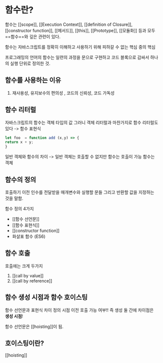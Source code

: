 # 함수란? 
함수는 [[scope]], [[Execution Context]], [[definition of Closure]], [[constructor function]], [[메서드]], [[this]], [[Prototype]], [[모듈화]] 등과 모두 ==함수==와 깊은 관련이 있다.

함수는 자바스크립트를 정확히 이해하고 사용하기 위해 피하갈 수 없는 핵심 중의 핵심

프로그래밍의 언어의 함수는 일련의 과정을 문으로 구현하고 코드 블록으로 감싸서 하나의 실행 단위로 정의한 것. 

## 함수를 사용하는 이유 
1. 재사용성, 유지보수의 편의성 , 코드의 신뢰성, 코드 가독성 

## 함수 리터럴
자바스크립트의 함수는 객체 타입의 값 그러니 객체 리터럴과 마찬가지로 함수 리터럴도 있다 -> 함수 표현식
```js
let foo  = function add (x,y) => {
return x + y;
}
```

일반 객체와 함수의 차이 
-> 일반 객체는 호출할 수 없지만 함수는 호출이 가능  함수는 객체

## 함수의 정의 
호출하기 이전 인수를 전달받을 매개변수와 실행할 문들 그리고 반환할 값을 지정하는 것을 말함. 

함수 정의 4가지 
- [[함수 선언문]]
- [[함수 표현식]]
- [[constructor function]]
- 화살표 함수 (ES6)

## 함수 호출
호출에는 크게 두가지 
1. [[call by value]]
2. [[call by reference]]


## 함수 생성 시점과 함수 호이스팅 
함수 선언문과 표현식 차이 정의 시점 이전 호출 가능 여부!! 
즉 생성 둘 간에 차이점은 **생성 시점**!

함수 선언문은 [[hoisting]]이 됨. 

## 호이스팅이란?
[[hoisting]]

